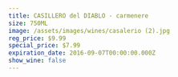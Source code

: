 ```yaml
---
title: CASILLERO del DIABLO - carmenere
size: 750ML
image: /assets/images/wines/casalerio (2).jpg
reg_price: $9.99
special_price: $7.99
expiration_date: 2016-09-07T00:00:00.000Z
show_wine: false
---
```



